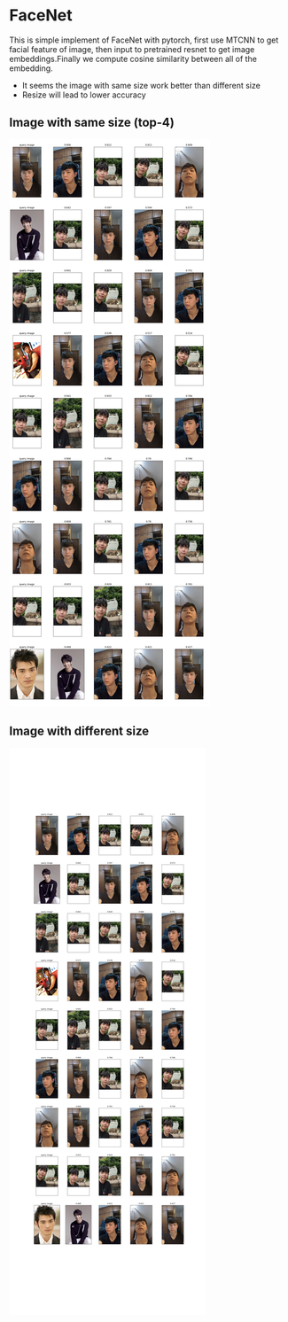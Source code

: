 # FaceNet
This is simple implement of FaceNet with pytorch, first use MTCNN to get facial feature of image, then input to pretrained resnet to get image embeddings.Finally we compute cosine similarity between all of the embedding.<br/>
- It seems the image with same size work better than different size <br/>
- Resize will lead to lower accuracy

## Image with same size (top-4)
![image](https://github.com/AppleHank/FaceNet/blob/main/output_without_resize.png)

## Image with different size
![image](https://github.com/AppleHank/FaceNet/blob/main/output.png)
